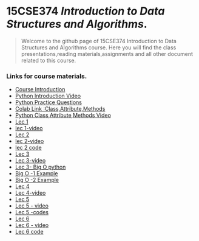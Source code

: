 # 15CSE374 _Introduction to Data Structures and Algorithms_.
> Welcome to the github page of 15CSE374 Introduction to Data Structures and Algorithms course. Here you will find the class presentations,reading materials,assignments and all other document related to this course.

### Links for course materials.
- [Course Introduction][intro_pdf]
- [Python Introduction Video][python_vid]
- [Python Practice Questions][python_folder]
- [Colab Link :Class,Attribute,Methods][colab-link]
- [Python Class,Attribute,Methods Video][oop-video]
- [Lec 1][Lec-1 pdf]
- [lec 1-video][lec1_vid]
- [Lec 2][Lec-2 pdf]
- [lec 2-video][lec2_vid]
- [lec 2 code][codeL2]
- [Lec 3][Lec-3 pdf]
- [Lec 3-video][lec3_vid]
- [Lec 3- Big O python ][lecBigOvid]
- [Big O -1 Example ][bigO1]
- [Big O -2 Example ][bigO2]
- [Lec 4][lec4]
- [Lec 4-video][lec4_vid]
- [Lec 5][lec5]
- [Lec 5 - video][lec5_vid]
- [Lec 5 -codes][l5code]
- [Lec 6][lec6]
- [Lec 6 - video][l6vid]
- [Lec 6 code][l6code]

[intro_pdf]:https://github.com/sarathtv/15CSE374-Intro-to-DS-Algorithms/blob/master/Presentations/15CSE374_Course_Intro.pdf
[python_vid]:https://youtu.be/4rvwGXWytWQ
[python_folder]:https://github.com/sarathtv/15CSE374-Intro-to-DS-Algorithms/tree/master/Additional%20Content/Python
[colab-link]:https://colab.research.google.com/drive/1ixO5ouS-j_WmOzqatAa3BmMn4sjn8DME?usp=sharing
[oop-video]:https://youtu.be/odT-oO7JphU
[Lec-1 pdf]:https://github.com/sarathtv/15CSE374-Intro-to-DS-Algorithms/blob/master/Presentations/15CSE374_Lec_1.pdf
[lec1_vid]:https://youtu.be/6kfRyVOx7n0

[Lec-2 pdf]:https://github.com/sarathtv/15CSE374-Intro-to-DS-Algorithms/blob/master/Presentations/15CSE374_Lec_2.pdf
[lec2_vid]:https://youtu.be/HfkKFy8AKxY
[codeL2]:https://github.com/sarathtv/15CSE374-Intro-to-DS-Algorithms/tree/master/Additional%20Content/Lec%202

[Lec-3 pdf]:https://github.com/sarathtv/15CSE374-Intro-to-DS-Algorithms/blob/master/Presentations/15CSE374_Lec_3.pdf
[lec3_vid]:https://youtu.be/H4rlm1s_ksI

[lecBigOvid]:https://youtu.be/h1c4E9vzQtc
[bigO1]:https://github.com/sarathtv/15CSE374-Intro-to-DS-Algorithms/blob/master/Presentations/15CSE374_Lec_3-Prac_Big-O-1.pdf
[bigO2]:https://github.com/sarathtv/15CSE374-Intro-to-DS-Algorithms/blob/master/Presentations/15CSE374_Lec_3-Prac_Big-O-2.pdf

[lec4]:https://github.com/sarathtv/15CSE374-Intro-to-DS-Algorithms/blob/master/Presentations/15CSE374_Lec_4.pdf
[lec4_vid]:https://youtu.be/dh_bK4qCWKk

[lec5]:https://github.com/sarathtv/15CSE374-Intro-to-DS-Algorithms/blob/master/Presentations/15CSE374_Lec_5.pdf

[lec5_vid]:https://youtu.be/klbXj6pVd3s

[l5code]:https://github.com/sarathtv/15CSE374-Intro-to-DS-Algorithms/tree/master/Additional%20Content/Lec%205

[lec6]:https://github.com/sarathtv/15CSE374-Intro-to-DS-Algorithms/blob/master/Presentations/15CSE374_Lec_6.pdf
[l6vid]:https://youtu.be/dLTpO4dEFV8
[l6code]:https://github.com/sarathtv/15CSE374-Intro-to-DS-Algorithms/tree/master/Additional%20Content/Lec%206